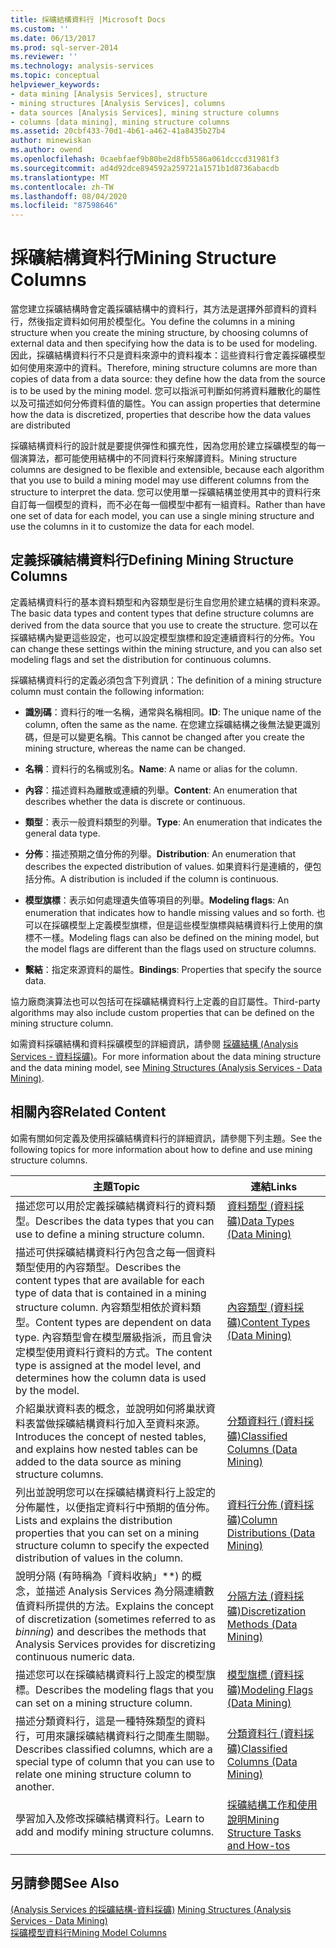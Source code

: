 ```yaml
---
title: 採礦結構資料行 |Microsoft Docs
ms.custom: ''
ms.date: 06/13/2017
ms.prod: sql-server-2014
ms.reviewer: ''
ms.technology: analysis-services
ms.topic: conceptual
helpviewer_keywords:
- data mining [Analysis Services], structure
- mining structures [Analysis Services], columns
- data sources [Analysis Services], mining structure columns
- columns [data mining], mining structure columns
ms.assetid: 20cbf433-70d1-4b61-a462-41a8435b27b4
author: minewiskan
ms.author: owend
ms.openlocfilehash: 0caebfaef9b80be2d8fb5586a061dcccd31981f3
ms.sourcegitcommit: ad4d92dce894592a259721a1571b1d8736abacdb
ms.translationtype: MT
ms.contentlocale: zh-TW
ms.lasthandoff: 08/04/2020
ms.locfileid: "87598646"
---
```

# <a name="mining-structure-columns"></a><span data-ttu-id="d4428-102">採礦結構資料行</span><span class="sxs-lookup"><span data-stu-id="d4428-102">Mining Structure Columns</span></span>
  <span data-ttu-id="d4428-103">當您建立採礦結構時會定義採礦結構中的資料行，其方法是選擇外部資料的資料行，然後指定資料如何用於模型化。</span><span class="sxs-lookup"><span data-stu-id="d4428-103">You define the columns in a mining structure when you create the mining structure, by choosing columns of external data and then specifying how the data is to be used for modeling.</span></span> <span data-ttu-id="d4428-104">因此，採礦結構資料行不只是資料來源中的資料複本：這些資料行會定義採礦模型如何使用來源中的資料。</span><span class="sxs-lookup"><span data-stu-id="d4428-104">Therefore, mining structure columns are more than copies of data from a data source: they define how the data from the source is to be used by the mining model.</span></span> <span data-ttu-id="d4428-105">您可以指派可判斷如何將資料離散化的屬性以及可描述如何分佈資料值的屬性。</span><span class="sxs-lookup"><span data-stu-id="d4428-105">You can assign properties that determine how the data is discretized, properties that describe how the data values are distributed</span></span>  
  
 <span data-ttu-id="d4428-106">採礦結構資料行的設計就是要提供彈性和擴充性，因為您用於建立採礦模型的每一個演算法，都可能使用結構中的不同資料行來解譯資料。</span><span class="sxs-lookup"><span data-stu-id="d4428-106">Mining structure columns are designed to be flexible and extensible, because each algorithm that you use to build a mining model may use different columns from the structure to interpret the data.</span></span> <span data-ttu-id="d4428-107">您可以使用單一採礦結構並使用其中的資料行來自訂每一個模型的資料，而不必在每一個模型中都有一組資料。</span><span class="sxs-lookup"><span data-stu-id="d4428-107">Rather than have one set of data for each model, you can use a single mining structure and use the columns in it to customize the data for each model.</span></span>  
  
## <a name="defining-mining-structure-columns"></a><span data-ttu-id="d4428-108">定義採礦結構資料行</span><span class="sxs-lookup"><span data-stu-id="d4428-108">Defining Mining Structure Columns</span></span>  
 <span data-ttu-id="d4428-109">定義結構資料行的基本資料類型和內容類型是衍生自您用於建立結構的資料來源。</span><span class="sxs-lookup"><span data-stu-id="d4428-109">The basic data types and content types that define structure columns are derived from the data source that you use to create the structure.</span></span> <span data-ttu-id="d4428-110">您可以在採礦結構內變更這些設定，也可以設定模型旗標和設定連續資料行的分佈。</span><span class="sxs-lookup"><span data-stu-id="d4428-110">You can change these settings within the mining structure, and you can also set modeling flags and set the distribution for continuous columns.</span></span>  
  
 <span data-ttu-id="d4428-111">採礦結構資料行的定義必須包含下列資訊：</span><span class="sxs-lookup"><span data-stu-id="d4428-111">The definition of a mining structure column must contain the following information:</span></span>  
  
-   <span data-ttu-id="d4428-112">**識別碼**：資料行的唯一名稱，通常與名稱相同。</span><span class="sxs-lookup"><span data-stu-id="d4428-112">**ID**: The unique name of the column, often the same as the name.</span></span> <span data-ttu-id="d4428-113">在您建立採礦結構之後無法變更識別碼，但是可以變更名稱。</span><span class="sxs-lookup"><span data-stu-id="d4428-113">This cannot be changed after you create the mining structure, whereas the name can be changed.</span></span>  
  
-   <span data-ttu-id="d4428-114">**名稱**：資料行的名稱或別名。</span><span class="sxs-lookup"><span data-stu-id="d4428-114">**Name**: A name or alias for the column.</span></span>  
  
-   <span data-ttu-id="d4428-115">**內容**：描述資料為離散或連續的列舉。</span><span class="sxs-lookup"><span data-stu-id="d4428-115">**Content**: An enumeration that describes whether the data is discrete or continuous.</span></span>  
  
-   <span data-ttu-id="d4428-116">**類型**：表示一般資料類型的列舉。</span><span class="sxs-lookup"><span data-stu-id="d4428-116">**Type**: An enumeration that indicates the general data type.</span></span>  
  
-   <span data-ttu-id="d4428-117">**分佈**：描述預期之值分佈的列舉。</span><span class="sxs-lookup"><span data-stu-id="d4428-117">**Distribution**: An enumeration that describes the expected distribution of values.</span></span> <span data-ttu-id="d4428-118">如果資料行是連續的，便包括分佈。</span><span class="sxs-lookup"><span data-stu-id="d4428-118">A distribution is included if the column is continuous.</span></span>  
  
-   <span data-ttu-id="d4428-119">**模型旗標**：表示如何處理遺失值等項目的列舉。</span><span class="sxs-lookup"><span data-stu-id="d4428-119">**Modeling flags**: An enumeration that indicates how to handle missing values and so forth.</span></span> <span data-ttu-id="d4428-120">也可以在採礦模型上定義模型旗標，但是這些模型旗標與結構資料行上使用的旗標不一樣。</span><span class="sxs-lookup"><span data-stu-id="d4428-120">Modeling flags can also be defined on the mining model, but the model flags are different than the flags used on structure columns.</span></span>  
  
-   <span data-ttu-id="d4428-121">**繫結**：指定來源資料的屬性。</span><span class="sxs-lookup"><span data-stu-id="d4428-121">**Bindings**: Properties that specify the source data.</span></span>  
  
 <span data-ttu-id="d4428-122">協力廠商演算法也可以包括可在採礦結構資料行上定義的自訂屬性。</span><span class="sxs-lookup"><span data-stu-id="d4428-122">Third-party algorithms may also include custom properties that can be defined on the mining structure column.</span></span>  
  
 <span data-ttu-id="d4428-123">如需資料採礦結構和資料採礦模型的詳細資訊，請參閱 [採礦結構 &#40;Analysis Services - 資料採礦&#41;](mining-structures-analysis-services-data-mining.md)。</span><span class="sxs-lookup"><span data-stu-id="d4428-123">For more information about the data mining structure and the data mining model, see [Mining Structures &#40;Analysis Services - Data Mining&#41;](mining-structures-analysis-services-data-mining.md).</span></span>  
  
## <a name="related-content"></a><span data-ttu-id="d4428-124">相關內容</span><span class="sxs-lookup"><span data-stu-id="d4428-124">Related Content</span></span>  
 <span data-ttu-id="d4428-125">如需有關如何定義及使用採礦結構資料行的詳細資訊，請參閱下列主題。</span><span class="sxs-lookup"><span data-stu-id="d4428-125">See the following topics for more information about how to define and use mining structure columns.</span></span>  
  
|<span data-ttu-id="d4428-126">主題</span><span class="sxs-lookup"><span data-stu-id="d4428-126">Topic</span></span>|<span data-ttu-id="d4428-127">連結</span><span class="sxs-lookup"><span data-stu-id="d4428-127">Links</span></span>|  
|-----------|-----------|  
|<span data-ttu-id="d4428-128">描述您可以用於定義採礦結構資料行的資料類型。</span><span class="sxs-lookup"><span data-stu-id="d4428-128">Describes the data types that you can use to define a mining structure column.</span></span>|[<span data-ttu-id="d4428-129">資料類型 &#40;資料採礦&#41;</span><span class="sxs-lookup"><span data-stu-id="d4428-129">Data Types &#40;Data Mining&#41;</span></span>](data-types-data-mining.md)|  
|<span data-ttu-id="d4428-130">描述可供採礦結構資料行內包含之每一個資料類型使用的內容類型。</span><span class="sxs-lookup"><span data-stu-id="d4428-130">Describes the content types that are available for each type of data that is contained in a mining structure column.</span></span> <span data-ttu-id="d4428-131">內容類型相依於資料類型。</span><span class="sxs-lookup"><span data-stu-id="d4428-131">Content types are dependent on data type.</span></span> <span data-ttu-id="d4428-132">內容類型會在模型層級指派，而且會決定模型使用資料行資料的方式。</span><span class="sxs-lookup"><span data-stu-id="d4428-132">The content type is assigned at the model level, and determines how the column data is used by the model.</span></span>|[<span data-ttu-id="d4428-133">內容類型 &#40;資料採礦&#41;</span><span class="sxs-lookup"><span data-stu-id="d4428-133">Content Types &#40;Data Mining&#41;</span></span>](content-types-data-mining.md)|  
|<span data-ttu-id="d4428-134">介紹巢狀資料表的概念，並說明如何將巢狀資料表當做採礦結構資料行加入至資料來源。</span><span class="sxs-lookup"><span data-stu-id="d4428-134">Introduces the concept of nested tables, and explains how nested tables can be added to the data source as mining structure columns.</span></span>|[<span data-ttu-id="d4428-135">分類資料行 &#40;資料採礦&#41;</span><span class="sxs-lookup"><span data-stu-id="d4428-135">Classified Columns &#40;Data Mining&#41;</span></span>](classified-columns-data-mining.md)|  
|<span data-ttu-id="d4428-136">列出並說明您可以在採礦結構資料行上設定的分佈屬性，以便指定資料行中預期的值分佈。</span><span class="sxs-lookup"><span data-stu-id="d4428-136">Lists and explains the distribution properties that you can set on a mining structure column to specify the expected distribution of values in the column.</span></span>|[<span data-ttu-id="d4428-137">資料行分佈 &#40;資料採礦&#41;</span><span class="sxs-lookup"><span data-stu-id="d4428-137">Column Distributions &#40;Data Mining&#41;</span></span>](column-distributions-data-mining.md)|  
|<span data-ttu-id="d4428-138">說明分隔 (有時稱為「資料收納」\*\*) 的概念，並描述 Analysis Services 為分隔連續數值資料所提供的方法。</span><span class="sxs-lookup"><span data-stu-id="d4428-138">Explains the concept of discretization (sometimes referred to as *binning*) and describes the methods that Analysis Services provides for discretizing continuous numeric data.</span></span>|[<span data-ttu-id="d4428-139">分隔方法 &#40;資料採礦&#41;</span><span class="sxs-lookup"><span data-stu-id="d4428-139">Discretization Methods &#40;Data Mining&#41;</span></span>](discretization-methods-data-mining.md)|  
|<span data-ttu-id="d4428-140">描述您可以在採礦結構資料行上設定的模型旗標。</span><span class="sxs-lookup"><span data-stu-id="d4428-140">Describes the modeling flags that you can set on a mining structure column.</span></span>|[<span data-ttu-id="d4428-141">模型旗標 &#40;資料採礦&#41;</span><span class="sxs-lookup"><span data-stu-id="d4428-141">Modeling Flags &#40;Data Mining&#41;</span></span>](modeling-flags-data-mining.md)|  
|<span data-ttu-id="d4428-142">描述分類資料行，這是一種特殊類型的資料行，可用來讓採礦結構資料行之間產生關聯。</span><span class="sxs-lookup"><span data-stu-id="d4428-142">Describes classified columns, which are a special type of column that you can use to relate one mining structure column to another.</span></span>|[<span data-ttu-id="d4428-143">分類資料行 &#40;資料採礦&#41;</span><span class="sxs-lookup"><span data-stu-id="d4428-143">Classified Columns &#40;Data Mining&#41;</span></span>](classified-columns-data-mining.md)|  
|<span data-ttu-id="d4428-144">學習加入及修改採礦結構資料行。</span><span class="sxs-lookup"><span data-stu-id="d4428-144">Learn to add and modify mining structure columns.</span></span>|[<span data-ttu-id="d4428-145">採礦結構工作和使用說明</span><span class="sxs-lookup"><span data-stu-id="d4428-145">Mining Structure Tasks and How-tos</span></span>](mining-structure-tasks-and-how-tos.md)|  
  
## <a name="see-also"></a><span data-ttu-id="d4428-146">另請參閱</span><span class="sxs-lookup"><span data-stu-id="d4428-146">See Also</span></span>  
 <span data-ttu-id="d4428-147">[&#40;Analysis Services 的採礦結構-資料採礦&#41;](mining-structures-analysis-services-data-mining.md) </span><span class="sxs-lookup"><span data-stu-id="d4428-147">[Mining Structures &#40;Analysis Services - Data Mining&#41;](mining-structures-analysis-services-data-mining.md) </span></span>  
 [<span data-ttu-id="d4428-148">採礦模型資料行</span><span class="sxs-lookup"><span data-stu-id="d4428-148">Mining Model Columns</span></span>](mining-model-columns.md)  
  
  
